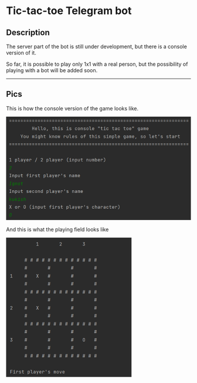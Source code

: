 # Tic-tac-toe Telegram bot

## Description

The server part of the bot is still under development, but there is a console version of it.

So far, it is possible to play only 1x1 with a real person, but the possibility of playing with a bot will be added soon.

---
## Pics
This is how the console version of the game looks like.

<img src="pics/custom.png" alt="custom">


And this is what the playing field looks like

<img src="pics/game%20field.png" alt="gameField" height="380">